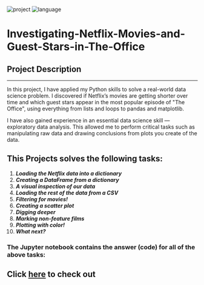 ![project](https://img.shields.io/badge/Project-Data%20Science-blueviolet)
![language](https://img.shields.io/badge/Language-Python-success)


# Investigating-Netflix-Movies-and-Guest-Stars-in-The-Office
<!-- --- -->

## Project Description
---

In this project, I have applied my Python skills to solve a real-world data science problem. I discovered if Netflix’s movies are getting shorter over time and which guest stars appear in the most popular episode of "The Office", using everything from lists and loops to pandas and matplotlib.

I have also gained experience in an essential data science skill — exploratory data analysis. This allowed me to perform critical tasks such as manipulating raw data and drawing conclusions from plots you create of the data.

## This Projects solves the following tasks:
1. _**Loading the Netflix data into a dictionary**_
2. _**Creating a DataFrame from a dictionary**_
3. _**A visual inspection of our data**_
4. _**Loading the rest of the data from a CSV**_
5. _**Filtering for movies!**_
6. _**Creating a scatter plot**_
7. _**Digging deeper**_
8. _**Marking non-feature films**_
9. _**Plotting with color!**_
10. _**What next?**_

### The Jupyter notebook contains the answer (code) for all of the above tasks:

## Click [here](https://github.com/MohammedHamzaMalik/Investigating-Netflix-Movies-and-Guest-Stars-in-The-Office/blob/main/notebook.ipynb) to check out
